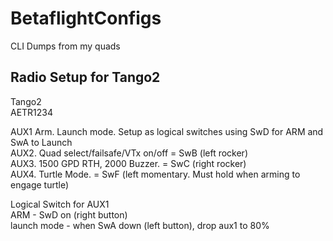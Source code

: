 # BetaflightConfigs
CLI Dumps from my quads

## Radio Setup for Tango2

Tango2  
AETR1234  

AUX1 Arm. Launch mode. Setup as logical switches using SwD for ARM and SwA to Launch  
AUX2. Quad select/failsafe/VTx on/off = SwB (left rocker)  
AUX3. 1500 GPD RTH, 2000 Buzzer. = SwC (right rocker)  
AUX4. Turtle Mode. = SwF (left momentary. Must hold when arming to engage turtle)  

Logical Switch for AUX1  
ARM - SwD on (right button)  
launch mode - when SwA down (left button), drop aux1 to 80%  